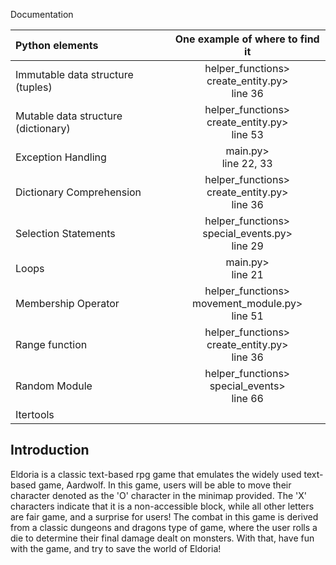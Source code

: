 Documentation

| Python elements                     |             One example of where to find it              |
|:------------------------------------|:--------------------------------------------------------:|
| Immutable data structure (tuples)   |  helper_functions><br/> create_entity.py> <br/> line 36  | 
| Mutable data structure (dictionary) |  helper_functions><br/> create_entity.py> <br/> line 53  |
| Exception Handling                  |                main.py> <br/> line 22, 33                |
| Dictionary Comprehension            |  helper_functions><br/> create_entity.py> <br/> line 36  |
| Selection Statements                | helper_functions><br/> special_events.py> <br/> line 29  | 
| Loops                               |                   main.py><br/>line 21                   |
| Membership Operator                 | helper_functions><br/> movement_module.py> <br/> line 51 |
| Range function                      |  helper_functions><br/> create_entity.py> <br/> line 36  |
| Random Module                       |   helper_functions><br/> special_events> <br/> line 66   |
| Itertools                           |                                                          |


## Introduction

Eldoria is a classic text-based rpg game that emulates the widely used text-based game, Aardwolf.
In this game, users will be able to move their character denoted as the 'O' character in the minimap
provided. The 'X' characters indicate that it is a non-accessible block, while all other letters are
fair game, and a surprise for users! The combat in this game is derived from a classic dungeons
and dragons type of game, where the user rolls a die to determine their final damage dealt on monsters.
With that, have fun with the game, and try to save the world of Eldoria!
